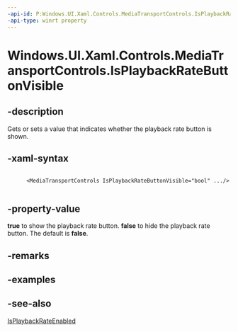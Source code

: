 ```yaml
---
-api-id: P:Windows.UI.Xaml.Controls.MediaTransportControls.IsPlaybackRateButtonVisible
-api-type: winrt property
---
```


<!-- Property syntax
public bool IsPlaybackRateButtonVisible { get;  set; }
-->

# Windows.UI.Xaml.Controls.MediaTransportControls.IsPlaybackRateButtonVisible

## -description
Gets or sets a value that indicates whether the playback rate button is shown.


## -xaml-syntax
```xaml

      <MediaTransportControls IsPlaybackRateButtonVisible="bool" .../>
    
```


## -property-value
**true** to show the playback rate button. **false** to hide the playback rate button. The default is **false**.

## -remarks

## -examples

## -see-also
[IsPlaybackRateEnabled](mediatransportcontrols_isplaybackrateenabled.md)

